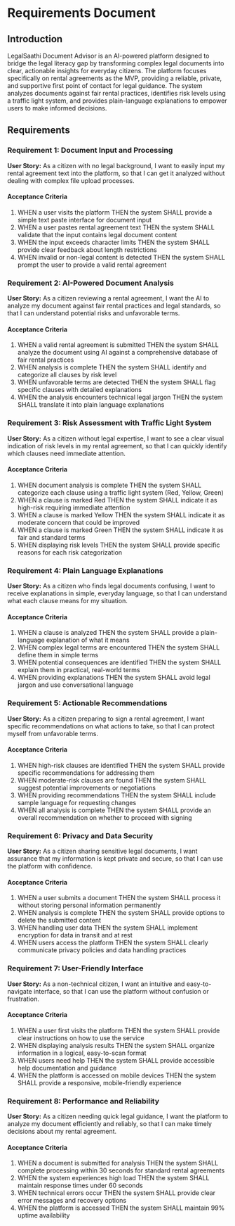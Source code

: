 # Requirements Document

## Introduction

LegalSaathi Document Advisor is an AI-powered platform designed to bridge the legal literacy gap by transforming complex legal documents into clear, actionable insights for everyday citizens. The platform focuses specifically on rental agreements as the MVP, providing a reliable, private, and supportive first point of contact for legal guidance. The system analyzes documents against fair rental practices, identifies risk levels using a traffic light system, and provides plain-language explanations to empower users to make informed decisions.

## Requirements

### Requirement 1: Document Input and Processing

**User Story:** As a citizen with no legal background, I want to easily input my rental agreement text into the platform, so that I can get it analyzed without dealing with complex file upload processes.

#### Acceptance Criteria

1. WHEN a user visits the platform THEN the system SHALL provide a simple text paste interface for document input
2. WHEN a user pastes rental agreement text THEN the system SHALL validate that the input contains legal document content
3. WHEN the input exceeds character limits THEN the system SHALL provide clear feedback about length restrictions
4. WHEN invalid or non-legal content is detected THEN the system SHALL prompt the user to provide a valid rental agreement

### Requirement 2: AI-Powered Document Analysis

**User Story:** As a citizen reviewing a rental agreement, I want the AI to analyze my document against fair rental practices and legal standards, so that I can understand potential risks and unfavorable terms.

#### Acceptance Criteria

1. WHEN a valid rental agreement is submitted THEN the system SHALL analyze the document using AI against a comprehensive database of fair rental practices
2. WHEN analysis is complete THEN the system SHALL identify and categorize all clauses by risk level
3. WHEN unfavorable terms are detected THEN the system SHALL flag specific clauses with detailed explanations
4. WHEN the analysis encounters technical legal jargon THEN the system SHALL translate it into plain language explanations

### Requirement 3: Risk Assessment with Traffic Light System

**User Story:** As a citizen without legal expertise, I want to see a clear visual indication of risk levels in my rental agreement, so that I can quickly identify which clauses need immediate attention.

#### Acceptance Criteria

1. WHEN document analysis is complete THEN the system SHALL categorize each clause using a traffic light system (Red, Yellow, Green)
2. WHEN a clause is marked Red THEN the system SHALL indicate it as high-risk requiring immediate attention
3. WHEN a clause is marked Yellow THEN the system SHALL indicate it as moderate concern that could be improved
4. WHEN a clause is marked Green THEN the system SHALL indicate it as fair and standard terms
5. WHEN displaying risk levels THEN the system SHALL provide specific reasons for each risk categorization

### Requirement 4: Plain Language Explanations

**User Story:** As a citizen who finds legal documents confusing, I want to receive explanations in simple, everyday language, so that I can understand what each clause means for my situation.

#### Acceptance Criteria

1. WHEN a clause is analyzed THEN the system SHALL provide a plain-language explanation of what it means
2. WHEN complex legal terms are encountered THEN the system SHALL define them in simple terms
3. WHEN potential consequences are identified THEN the system SHALL explain them in practical, real-world terms
4. WHEN providing explanations THEN the system SHALL avoid legal jargon and use conversational language

### Requirement 5: Actionable Recommendations

**User Story:** As a citizen preparing to sign a rental agreement, I want specific recommendations on what actions to take, so that I can protect myself from unfavorable terms.

#### Acceptance Criteria

1. WHEN high-risk clauses are identified THEN the system SHALL provide specific recommendations for addressing them
2. WHEN moderate-risk clauses are found THEN the system SHALL suggest potential improvements or negotiations
3. WHEN providing recommendations THEN the system SHALL include sample language for requesting changes
4. WHEN all analysis is complete THEN the system SHALL provide an overall recommendation on whether to proceed with signing

### Requirement 6: Privacy and Data Security

**User Story:** As a citizen sharing sensitive legal documents, I want assurance that my information is kept private and secure, so that I can use the platform with confidence.

#### Acceptance Criteria

1. WHEN a user submits a document THEN the system SHALL process it without storing personal information permanently
2. WHEN analysis is complete THEN the system SHALL provide options to delete the submitted content
3. WHEN handling user data THEN the system SHALL implement encryption for data in transit and at rest
4. WHEN users access the platform THEN the system SHALL clearly communicate privacy policies and data handling practices

### Requirement 7: User-Friendly Interface

**User Story:** As a non-technical citizen, I want an intuitive and easy-to-navigate interface, so that I can use the platform without confusion or frustration.

#### Acceptance Criteria

1. WHEN a user first visits the platform THEN the system SHALL provide clear instructions on how to use the service
2. WHEN displaying analysis results THEN the system SHALL organize information in a logical, easy-to-scan format
3. WHEN users need help THEN the system SHALL provide accessible help documentation and guidance
4. WHEN the platform is accessed on mobile devices THEN the system SHALL provide a responsive, mobile-friendly experience

### Requirement 8: Performance and Reliability

**User Story:** As a citizen needing quick legal guidance, I want the platform to analyze my document efficiently and reliably, so that I can make timely decisions about my rental agreement.

#### Acceptance Criteria

1. WHEN a document is submitted for analysis THEN the system SHALL complete processing within 30 seconds for standard rental agreements
2. WHEN the system experiences high load THEN the system SHALL maintain response times under 60 seconds
3. WHEN technical errors occur THEN the system SHALL provide clear error messages and recovery options
4. WHEN the platform is accessed THEN the system SHALL maintain 99% uptime availability